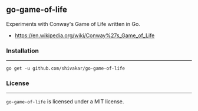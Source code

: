 ## go-game-of-life

Experiments with Conway's Game of Life written in Go.

* https://en.wikipedia.org/wiki/Conway%27s_Game_of_Life

### Installation
---

```
go get -u github.com/shivakar/go-game-of-life
```

### License
---

`go-game-of-life` is licensed under a MIT license.
